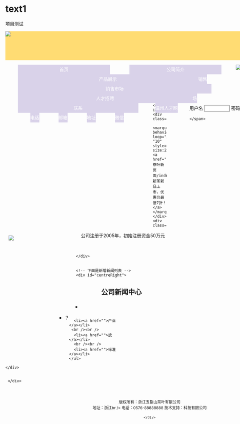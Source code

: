 # text1
项目测试
<!doctype html>
<html>
<head>
<meta charset="utf-8">
<title></title>

<link rel="stylesheet" href="css/liMarquee.css">
<style type="text/css">
body:before{content: '';
position: fixed;top:-10px;left: 0;
width: 100%;height: 10px;z-index: 100;
box-shadow: 0 0 18px rgba(0,0,0,.6)


}
#top{ width:900px;  margin:0 auto;
 }
#logo{ width:100%; height:90px; background: #ffdc73; } 
#nav{ width:100%; height:100px; background:#ff73dc;}

body ,a,ul,li,div,span,td{ padding:0; margin:0;}



/*a{ text-decoration: none; display:block;}
ul li{list-style: none;}
ul li { float:left; margin-left:15px; line-height:30px; }
ul li a{ color:#FFF; font-weight:900px}*/

#centre{  margin:0 auto; width:900px; height:auto; }
#centreLeft{ float:left; width:70%; height:400px;border:1px #333333 solid;}
#centreRight{ float: right; width:27%; height:400px;border: 1px solid
  black;

}

#bottom{ margin:0 auto; width:900px; height:180px; border:1px #333333 solid; margin-top:20px; }


.clear{clear:both;}
/*<!-- 新增滚动字幕css属性 -->*/
.log{width:100%;height: 30x;padding-top: 10px;}

/*下面代码是下拉菜单的css代码*/

.nav{background-color:#d9d2e9;margin:0px auto;
  width:900px;height:30px;}
  .nav ul{list-style:none;}
  .nav ul li{float:left;
  margin-right:45px;
  text-align:center;
  line-height:30px;height:30px;
  background-color:#d9d2e9; /*菜单块背景色和nav背景色一样*/
  width:100px;
  position: relative;
  z-index: 999;

  }

  .nav ul li a{text-decoration:none;
  color:#000000;display:block;padding:0px 2px;}
  .nav ul li a:hover{background-color:#8a8686;
  color:#ff0000;}
  .clear{clear:both;} /*这个背景色和下面一样*/
  
  
  .nav ul li ul{display:none;}
  .nav ul li:hover ul{display:block;}
  
  
  
  .nav ul li ul li  {float:none; border-bottom:1px solid blue;
  background-color:#8a8686;}
  .nav ul li ul li a {background-color:none;color:
 #ffffff;}
  
  
  .nav ul li ul li a:hover{background-color:#fb2121;color:#96ff73;}
  
/*这句是新增加的图片00及最底部空间的css代码*/
.opp{width: 900px;height: 180px;}
.opp0{width: 900px;height: 55px;margin: 0 auto;margin-top:5px; font-size: 12px;text-align: center;padding-top: 5px;line-height: 18px;}
/*<!-- 下面是新增登录界面代码 -->*/
.opp33{width: 100%;height: 30px;background-color: #d9d9d9;}
.input0{width: 80px;margin-top: 3px;}
.login{float: right;}

/*下面是新增新闻列表css代码*/
/*网页背景颜色为灰色*/
body{color: #13528a;background: url(images/15.jpg);}
a {text-decoration: none;}
 .nav55 ul li{list-style:square;}
  .opp55 a{text-decoration: none;
    display: block;word-wrap:break-word;
    text-align: left;
  }
 .nav55 a:hover{text-decoration: underline;color: red;font-weight: bolder;}
  .nav55{width: 212px;margin: 0 auto;}
    .opp55 li{height: 30px;line-height: 30px;
      text-align: center;
       }
    
 .opp55 li a {display: block;width: 230px;word-wrap: break-word ;}
/*下面是左边内容公司简介css代码*/
.nav66{width: 600px;height: 380px;line-height: 22px;
    padding: 5px;}
    .nav77{width: 200px;height: 200px;
      float: left;margin: 10px;}



/*___________*/

.toolbar-item,.toolbar-layer{background:url(images/toolbar.png) no-repeat;}
.toolbar{position:fixed;left:895px;bottom:50px;}/*假设网页宽度为1200px，导航条在右侧悬浮*/
.toolbar-item{display:block;width:52px;height:52px;margin-top:1px;position:relative;-moz-transition:background-position 1s;-ms-transition:background-position 1s;-o-moz-transition:background-position 1s;-webkit-moz-transition:background-position 1s;transition:background-position 1s;}
.toolbar-item:hover .toolbar-layer{opacity:1;filter:alpha(opacity=100);transform:scale(1);-webkit-transform:scale(1);-moz-transform:scale(1);-ms-transform:scale(1);-o-transform:scale(1);}
.toolbar-item-weixin{background-position:0 -798px;}
.toolbar-item-weixin:hover{background-position:0 -860px;}
.toolbar-item-weixin .toolbar-layer{height:212px;background-position:0 0;}
.toolbar-item-feedback{background-position:0 -426px;}
.toolbar-item-feedback:hover{background-position:0 -488px;}
.toolbar-item-app{background-position:0 -550px;}
.toolbar-item-app:hover{background-position:0 -612px;}
.toolbar-item-app .toolbar-layer{height:194px;background-position:0 -222px;}
.toolbar-item-top{background-position:0 -674px;}
.toolbar-item-top:hover{background-position:0 -736px;}
.toolbar-layer{position:absolute;right:46px;bottom:-10px;width:172px;opacity:0;filter:alpha(opacity=0);
transform-origin: 95% 95%;-moz-transform-origin: 95% 95%;-ms-transform-origin: 95% 95%;-o-transform-origin: 95% 95%;-webkit-transform-origin: 95% 95%;transform:scale(0.01);
-moz-transform:scale(0.01);-ms-transform:scale(0.01);-o-transform:scale(0.01);-webkit-transform:scale(0.01);transition:all 1s;-moz-transition:all 1s;-ms-transition:all 1s;-o-transition:all 1s;-webkit-transition:all 1s;}






/*这下面是滚动图片css代码*/

<style>
.wrap { padding: 10px;}
.dowebok { width: 900px; margin: 0px auto; font-size: 0;}
.dowebok img { margin-left: 10px; vertical-align: top;}
</style>
<!-- 结束 -->







</style>







</head>

<body>


 <div id="top">
     <div id="logo"><img src="images/头部1.jpg"></div>
     <!-- 下面是下拉菜单 -->
     <div class="nav"> 
 
   <ul>
   
   <li><a href="../粉笔网页/index44477.html"target="_blank">首页</a>
   
   <ul>
   <li><a href="#">新建</a></li>
   <li><a href="#">文件</a></li>
   <li><a href="#">退出</a></li>
   
   <div class="clear"></div>
   </ul>
   
   
   
   
   
   </li>
   <li><a href="#">公司简介</a>
   
   <ul>
   <li><a href="#">产品</a></li>
   <li><a href="#">设备</a></li>
   <li><a href="#">销售</a></li>
   
   <div class="clear"></div>
   </ul>
   
   
   
   
   
   
   </li>
   <li><a href="#">产品展示</a>
   <ul>
   <li><a href="#">新品红茶</a></li>
   <li><a href="#">龙井绿茶</a></li>
   <li><a href="#">黄金芽茶</a></li>
   <li><a href="#">白茶</a></li>
   <li><a href="#">竹筒茶</a></li>
   <div class="clear"></div>
   </ul>
   </li>
   
   <li><a href="#">销售市场</a>
   <ul>
   <li><a href="#">东北市场</a></li>
   <li><a href="#">西南市场</a></li>
   <li><a href="#">华北市场</a></li>
   <li><a href="#">欧美市场</a></li>
   <li><a href="#">港台市场</a></li>
   <div class="clear"></div>
   </ul>
   </li>
 <li><a href="#">人才招聘</a>
 <ul>
 <li><a href="#">杭州人才网</a></li>
 <li><a href="#">浙江人才网</a></li>
 <li><a href="#">宁波人才网</a></li>
 <li><a href="#">温州人才网</a></li>
 
 <div class="clear"></div>
 </ul>
 </li>


 <li><a href="#">联系</a>
 <ul>
 <li><a href="#">电话</a></li>
 <li><a href="#">邮箱</a></li>
 <li><a href="#">地址</a></li>
 <li><a href="#">微信</a></li>
 
 <div class="clear"></div>
 </ul>
 </li>
 


 </ul>
</div> <!-- 到这里下拉菜单结束 -->
<!-- 后面是登录代码 -->
 <div class="opp"><img src="images/799.jpg"></div>
 <div class="opp33"> 
  <span class="login">
        <form>
          <label>用户名</label>
          <input type="text"
          class="input0"/>
          <label>密码</label>
          <input type="password" class="input0"/>
          <input type="submit"value="登录" class="input0"/>
        </form>


    </span>



  </div>
  </div>


  <!--------头部------------>
  <div id="centre">



    <div id="centreLeft">
    <div class="log">
  
    <marquee behavior="alternate" loop="infinite"scrollamount=
    "10" style="font-size:25px;color:#48603f;"><a href="../茶叶新页面/index88.html"target="_blank">2016新茶新品上市，优惠价最低7折！</a></marquee>
    </div>
    <div class="nav66">
  <div class="nav77"><img src="images/13.jpg"></div>
&nbsp&nbsp&nbsp&nbsp公司注册于2005年，初始注册资金50万元
<br /><br />
  &nbsp&nbsp&nbsp&nbsp


</div>




    </div>


    <!-- 下面是新增新闻列表 -->
    <div id="centreRight">

<p style="font-size:18px"  ><h2 align="center">公司新闻中心</h2>      </p>
  <div class="nav55">
    <ul class="opp55 ooo">
      <li><a href=""></a></li>
      <br /><br />
      <li><a href="">？</a></li>

      <li><a href="">产业</a></li>
     <br /><br />
      <li><a href="">放</a></li>
      <br /><br />
      <li><a href="">标准</a></li>
    </ul>
  </div>



    </div>
   </div>
   
   
   <div class="clear"></div>
     <div id="bottom">

<!-- 这是滚动图片代码 -->

<div class="dowebok">
  <img src="images/1.jpg" alt="">
  <img src="images/2.jpg" alt="">
  <img src="images/3.jpg" alt="">
  <img src="images/4.jpg" alt="">
  <img src="images/5.jpg" alt="">
  <img src="images/6.jpg" alt="">
  <img src="images/7.jpg" alt="">
  <img src="images/8.jpg" alt="">
  <img src="images/9.jpg" alt="">
  <img src="images/10.jpg" alt="">
</div>

<script src="js/jquery-1.8.3.min.js"></script>
<script src="js/jquery.liMarquee.js"></script>
<script>
jQuery(function($){   $(function(){
  $('.dowebok').liMarquee();
});  })
</script>




     </div>
    <div class="opp0">版权所有：浙江五指山茶叶有限公司<br />地址：浙江br />
      电话：0576-88888888 技术支持：科技有限公司


    </div>


<!-- 代码部分begin -->
<div class="toolbar">
   <a href="javascript:;" class="toolbar-item toolbar-item-weixin"><span class="toolbar-layer"></span></a>
   <a href="javascript:;" class="toolbar-item toolbar-item-feedback"></a>
   <a href="javascript:;" class="toolbar-item toolbar-item-app"><span class="toolbar-layer"></span></a>
   <a href="javascript:scroll(0,0)" id="top" class="toolbar-item toolbar-item-top"></a>
</div>
<!-- 代码部分end -->




</body>






</html>
